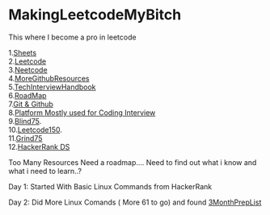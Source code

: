 # MakingLeetcodeMyBitch
This where I become a pro in leetcode

1.[Sheets](https://docs.google.com/spreadsheets/d/1gBNXFwJgnWQMNnC_W_f5dm-ezVR25O2QrEzvUApz0UU/edit?usp=sharing)  
2.[Leetcode](https://leetcode.com/studyplan/leetcode-75/)  
3.[Neetcode](https://www.youtube.com/@NeetCode) <br>
4.[MoreGithubResources](https://github.com/stars/saisankar20/lists/noobtopro) <br>
5.[TechInterviewHandbook](https://www.techinterviewhandbook.org/software-engineering-interview-guide/) <br>
6.[RoadMap](https://neetcode.io/roadmap) <br>
7.[Git & Github](https://www.linkedin.com/learning/learning-git-and-github-23011330/welcome?u=42572828) <br>
8.[Platform Mostly used for Coding Interview](https://coderpad.io/) <br>
9.[Blind75](https://leetcode.com/discuss/general-discussion/460599/blind-75-leetcode-questions). <br>
10.[Leetcode150](https://leetcode.com/studyplan/top-interview-150/). <br>
11.[Grind75](https://www.techinterviewhandbook.org/grind75) <br>
12.[HackerRank DS](https://www.hackerrank.com/domains/data-structures) <br>


Too Many Resources Need a roadmap.... Need to find out what i know and what i need to learn..?

Day 1: Started With Basic Linux Commands from HackerRank

Day 2: Did More Linux Comands ( More 61 to go)  and found [3MonthPrepList](https://www.hackerrank.com/interview/preparation-kits/three-month-preparation-kit/three-month-week-one/challenges) <br>
